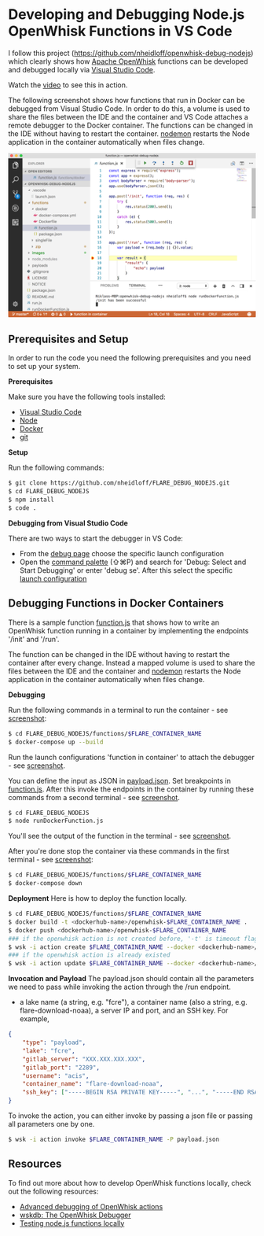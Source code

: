 # Developing and Debugging Node.js OpenWhisk Functions in VS Code

I follow this  project (https://github.com/nheidloff/openwhisk-debug-nodejs) which clearly shows how [Apache OpenWhisk](http://openwhisk.org/) functions can be developed and debugged locally via [Visual Studio Code](https://code.visualstudio.com/). 


Watch the [video](https://www.youtube.com/watch?v=P9hpcOqQ3hw) to see this in action.

The following screenshot shows how functions that run in Docker can be debugged from Visual Studio Code. In order to do this, a volume is used to share the files between the IDE and the container and VS Code attaches a remote debugger to the Docker container. The functions can be changed in the IDE without having to restart the container. [nodemon](https://github.com/remy/nodemon) restarts the Node application in the container automatically when files change.

![alt text](https://github.com/Jyuqi/FLARE_DEBUG_NODEJS/raw/master/images/debugging-docker-3.png "Debugging")



## Prerequisites and Setup

In order to run the code you need the following prerequisites and you need to set up your system.

**Prerequisites**

Make sure you have the following tools installed:

* [Visual Studio Code](https://code.visualstudio.com/)
* [Node](https://nodejs.org/en/download/)
* [Docker](https://docs.docker.com/engine/installation/)
* [git](https://git-scm.com/downloads)


**Setup**

Run the following commands:

```sh
$ git clone https://github.com/nheidloff/FLARE_DEBUG_NODEJS.git
$ cd FLARE_DEBUG_NODEJS
$ npm install
$ code .
```

**Debugging from Visual Studio Code**

There are two ways to start the debugger in VS Code:

* From the [debug page](https://github.com/Jyuqi/FLARE_DEBUG_NODEJS/blob/master/images/start-debugger-ui.png) choose the specific launch configuration
* Open the [command palette](https://github.com/Jyuqi/FLARE_DEBUG_NODEJS/blob/master/images/start-debugger-palette-1.png) (⇧⌘P) and search for 'Debug: Select and Start Debugging' or enter 'debug se'. After this select the specific [launch configuration](https://github.com/Jyuqi/FLARE_DEBUG_NODEJS/blob/master/images/start-debugger-palette-2.png)



## Debugging Functions in Docker Containers

There is a sample function [function.js](https://github.com/nheidloff/openwhisk-debug-nodejs/blob/master/functions/docker/function.js) that shows how to write an OpenWhisk function running in a container by implementing the endpoints '/init' and '/run'.

The function can be changed in the IDE without having to restart the container after every change. Instead a mapped volume is used to share the files between the IDE and the container and [nodemon](https://github.com/remy/nodemon) restarts the Node application in the container automatically when files change.

**Debugging**

Run the following commands in a terminal to run the container - see [screenshot](https://github.com/Jyuqi/FLARE_DEBUG_NODEJS/blob/master/images/debugging-docker-1.png):

```sh
$ cd FLARE_DEBUG_NODEJS/functions/$FLARE_CONTAINER_NAME
$ docker-compose up --build
```

Run the launch configurations 'function in container' to attach the debugger - see [screenshot](https://github.com/Jyuqi/FLARE_DEBUG_NODEJS/blob/master/images/debugging-docker-2.png).

You can define the input as JSON in [payload.json](payloads/payload.json). Set breakpoints in [function.js](functions/docker/function.js). After this invoke the endpoints in the container by running these commands from a second terminal - see [screenshot](https://github.com/Jyuqi/FLARE_DEBUG_NODEJS/blob/master/images/debugging-docker-3.png).

```sh
$ cd FLARE_DEBUG_NODEJS
$ node runDockerFunction.js
```

You'll see the output of the function in the terminal - see [screenshot](https://github.com/Jyuqi/FLARE_DEBUG_NODEJS/blob/master/images/debugging-docker-4.png).

After you're done stop the container via these commands in the first terminal - see [screenshot](https://github.com/Jyuqi/FLARE_DEBUG_NODEJS/blob/master/images/debugging-docker-5.png):

```sh
$ cd FLARE_DEBUG_NODEJS/functions/$FLARE_CONTAINER_NAME
$ docker-compose down
```

**Deployment**
Here is how to deploy the function locally.
```sh
$ cd FLARE_DEBUG_NODEJS/functions/$FLARE_CONTAINER_NAME
$ docker build -t <dockerhub-name>/openwhisk-$FLARE_CONTAINER_NAME .
$ docker push <dockerhub-name>/openwhisk-$FLARE_CONTAINER_NAME
### if the openwhisk action is not created before, '-t' is timeout flag
$ wsk -i action create $FLARE_CONTAINER_NAME --docker <dockerhub-name>/openwhisk-$FLARE_CONTAINER_NAME -t 18000000
### if the openwhisk action is already existed
$ wsk -i action update $FLARE_CONTAINER_NAME --docker <dockerhub-name>/openwhisk-$FLARE_CONTAINER_NAME -t 18000000
```

**Invocation and Payload**
The payload.json should contain all the parameters we need to pass while invoking the action through the /run endpoint.
* a lake name (a string, e.g. "fcre"), a container name (also a string, e.g. flare-download-noaa), a server IP and port,  and an SSH key. For example,

```json
{
    "type": "payload",
    "lake": "fcre",
    "gitlab_server": "XXX.XXX.XXX.XXX",
    "gitlab_port": "2289",
    "username": "acis",
    "container_name": "flare-download-noaa",
    "ssh_key": ["-----BEGIN RSA PRIVATE KEY-----", "...", "-----END RSA PRIVATE KEY-----"]
}
```

To invoke the action, you can either invoke by passing a json file or passing all parameters one by one.
```sh
$ wsk -i action invoke $FLARE_CONTAINER_NAME -P payload.json
```


## Resources

To find out more about how to develop OpenWhisk functions locally, check out the following resources:

* [Advanced debugging of OpenWhisk actions](https://medium.com/openwhisk/advanced-debugging-of-openwhisk-actions-518414636932)
* [wskdb: The OpenWhisk Debugger](https://github.com/apache/incubator-openwhisk-debugger)
* [Testing node.js functions locally](https://github.com/apache/incubator-openwhisk-devtools/tree/master/node-local)
